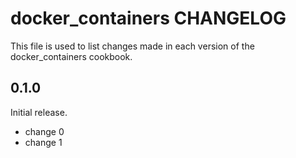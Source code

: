 # docker_containers CHANGELOG

This file is used to list changes made in each version of the docker_containers cookbook.

## 0.1.0

Initial release.

- change 0
- change 1
